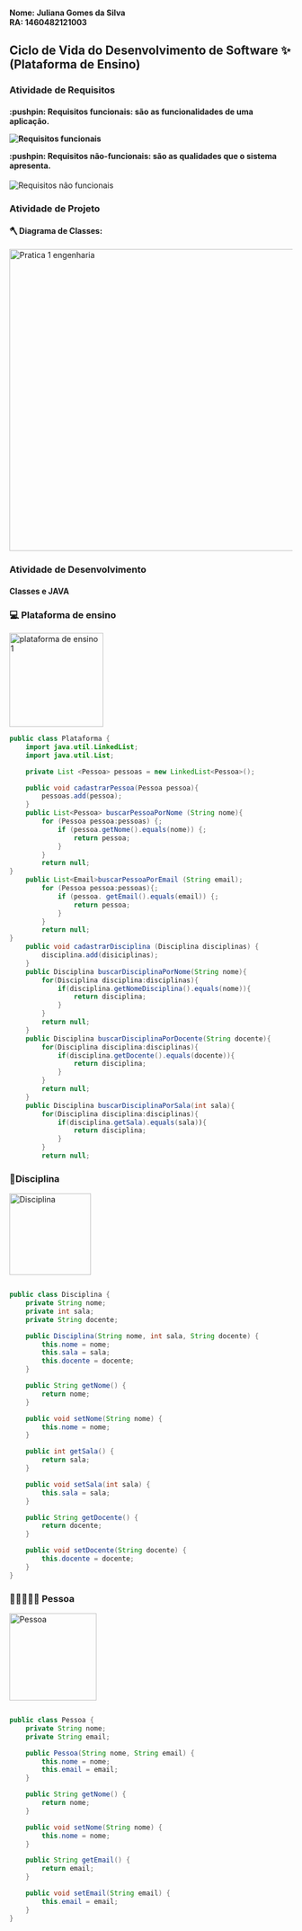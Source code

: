 <h4><b>Nome:</b> Juliana Gomes da Silva<br>
<b>RA:</b> 1460482121003</h4>

<h2>Ciclo de Vida do Desenvolvimento de Software ✨
(Plataforma de Ensino)</h2>

<h3>Atividade de Requisitos </h3>

<h4><p>:pushpin: Requisitos funcionais: são as funcionalidades de uma aplicação.<p>
  
  ![Requisitos funcionais](https://user-images.githubusercontent.com/88887821/159947119-98a62a3c-38bf-4afe-a847-6ad982b26294.png)

  
<p>:pushpin: Requisitos não-funcionais: são as qualidades que o  sistema apresenta.</h4>

![Requisitos não funcionais](https://user-images.githubusercontent.com/88887821/159947383-5fe50f68-8c72-4589-a533-74f978641c7f.png)

<h3>Atividade de Projeto </h3>

<h4><p>🪓 Diagrama de Classes:</h4><p>
  
<img width="537" alt="Pratica 1 engenharia" src="https://user-images.githubusercontent.com/88887821/160313355-a3d2d69e-0c6e-47f7-80db-942d3e0cb385.png">


<h3>Atividade de Desenvolvimento</h3>

<h4><p>Classes e JAVA </h4>

<h3>💻 Plataforma de ensino </h3>

<img width="167" alt="plataforma de ensino 1" src="https://user-images.githubusercontent.com/88887821/160312573-28a06be5-e8bc-4b76-bc33-cd03ebd6ffea.png">


```JAVA
public class Plataforma {
    import java.util.LinkedList;
    import java.util.List;

    private List <Pessoa> pessoas = new LinkedList<Pessoa>();

    public void cadastrarPessoa(Pessoa pessoa){
        pessoas.add(pessoa);
    }
    public List<Pessoa> buscarPessoaPorNome (String nome){
        for (Pessoa pessoa:pessoas) {;
            if (pessoa.getNome().equals(nome)) {;
                return pessoa;
            }
        }
        return null;
}
    public List<Email>buscarPessoaPorEmail (String email);
        for (Pessoa pessoa:pessoas){;
            if (pessoa. getEmail().equals(email)) {;
                return pessoa;
            }
        }
        return null;
}
    public void cadastrarDisciplina (Disciplina disciplinas) {
        disciplina.add(disiciplinas);
    }
    public Disciplina buscarDisciplinaPorNome(String nome){
        for(Disciplina disciplina:disciplinas){
            if(disciplina.getNomeDisciplina().equals(nome)){
                return disciplina;
            }
        }
        return null;
    }
    public Disciplina buscarDisciplinaPorDocente(String docente){
        for(Disciplina disciplina:disciplinas){
            if(disciplina.getDocente().equals(docente)){
                return disciplina;
            }
        }
        return null;
    }
    public Disciplina buscarDisciplinaPorSala(int sala){
        for(Disciplina disciplina:disciplinas){
            if(disciplina.getSala).equals(sala)){
                return disciplina;
            }
        }
        return null;
```

<h3>📄Disciplina </h3>

<img width="145" alt="Disciplina" src="https://user-images.githubusercontent.com/88887821/160313386-c12fc275-01b9-41fb-8ef7-d1e01df6376f.png">


``` JAVA

public class Disciplina {
    private String nome;
    private int sala;
    private String docente;

    public Disciplina(String nome, int sala, String docente) {
        this.nome = nome;
        this.sala = sala;
        this.docente = docente;
    }

    public String getNome() {
        return nome;
    }

    public void setNome(String nome) {
        this.nome = nome;
    }

    public int getSala() {
        return sala;
    }

    public void setSala(int sala) {
        this.sala = sala;
    }

    public String getDocente() {
        return docente;
    }

    public void setDocente(String docente) {
        this.docente = docente;
    }
}
```
     
<h3>👩🏻‍🤝‍👩🏽 Pessoa</h3>

<img width="155" alt="Pessoa" src="https://user-images.githubusercontent.com/88887821/160312830-7989e73b-dcec-4479-9b92-84f08a88bb92.png">

```JAVA

public class Pessoa {
    private String nome;
    private String email;

    public Pessoa(String nome, String email) {
        this.nome = nome;
        this.email = email;
    }

    public String getNome() {
        return nome;
    }

    public void setNome(String nome) {
        this.nome = nome;
    }

    public String getEmail() {
        return email;
    }

    public void setEmail(String email) {
        this.email = email;
    }
}
```





